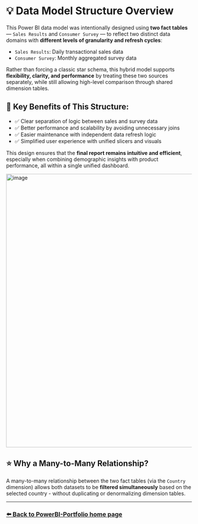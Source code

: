 # 💡 Data Model Structure Overview

This Power BI data model was intentionally designed using **two fact tables** — `Sales Results` and `Consumer Survey` — to reflect two distinct data domains with **different levels of granularity and refresh cycles**:

- `Sales Results`: Daily transactional sales data  
- `Consumer Survey`: Monthly aggregated survey data

Rather than forcing a classic star schema, this hybrid model supports **flexibility, clarity, and performance** by treating these two sources separately, while still allowing high-level comparison through shared dimension tables.

## 🧩 Key Benefits of This Structure:
- ✅ Clear separation of logic between sales and survey data  
- ✅ Better performance and scalability by avoiding unnecessary joins  
- ✅ Easier maintenance with independent data refresh logic  
- ✅ Simplified user experience with unified slicers and visuals

This design ensures that the **final report remains intuitive and efficient**, especially when combining demographic insights with product performance, all within a single unified dashboard.

<img width="1240" height="740" alt="image" src="https://github.com/user-attachments/assets/b8314276-fa3e-41ba-b1aa-fe30685302bc" />

## ⭐ Why a Many-to-Many Relationship?

A many-to-many relationship between the two fact tables (via the `Country` dimension) allows both datasets to be **filtered simultaneously** based on the selected country - without duplicating or denormalizing dimension tables.


---

### [⬅️ Back to PowerBI-Portfolio home page](https://github.com/oskarmarciniak/PowerBI-Portfolio)
